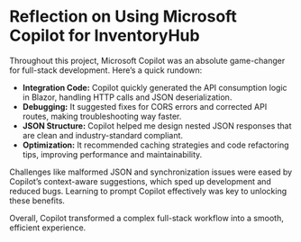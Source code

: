 # Reflection on Using Microsoft Copilot for InventoryHub

Throughout this project, Microsoft Copilot was an absolute game-changer for full-stack development. Here’s a quick rundown:

- **Integration Code:** Copilot quickly generated the API consumption logic in Blazor, handling HTTP calls and JSON deserialization.
- **Debugging:** It suggested fixes for CORS errors and corrected API routes, making troubleshooting way faster.
- **JSON Structure:** Copilot helped me design nested JSON responses that are clean and industry-standard compliant.
- **Optimization:** It recommended caching strategies and code refactoring tips, improving performance and maintainability.

Challenges like malformed JSON and synchronization issues were eased by Copilot’s context-aware suggestions, which sped up development and reduced bugs. Learning to prompt Copilot effectively was key to unlocking these benefits.

Overall, Copilot transformed a complex full-stack workflow into a smooth, efficient experience.
